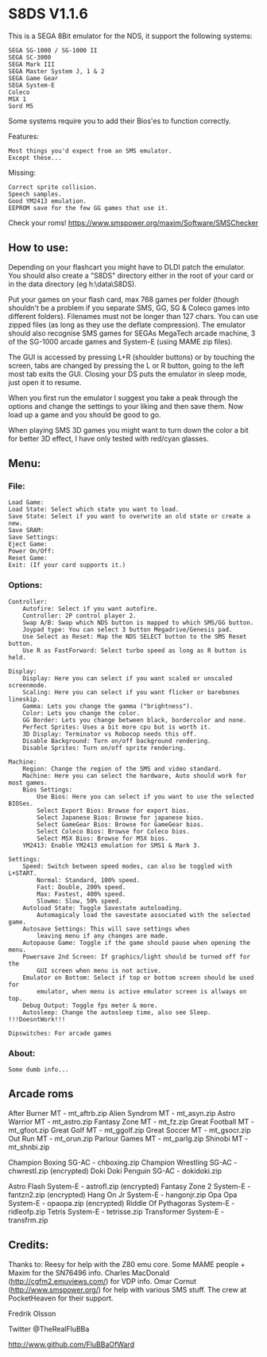 # S8DS V1.1.6

This is a SEGA 8Bit emulator for the NDS, it support the following systems:

	SEGA SG-1000 / SG-1000 II
	SEGA SC-3000
	SEGA Mark III
	SEGA Master System J, 1 & 2
	SEGA Game Gear
	SEGA System-E
	Coleco
	MSX 1
	Sord M5

Some systems require you to add their Bios'es to function correctly.

Features:

	Most things you'd expect from an SMS emulator.
	Except these...

Missing:

	Correct sprite collision.
	Speech samples.
	Good YM2413 emulation.
	EEPROM save for the few GG games that use it.

Check your roms!
https://www.smspower.org/maxim/Software/SMSChecker

## How to use:

Depending on your flashcart you might have to DLDI patch the emulator.
You should also create a "S8DS" directory either in the root of your card or in
the data directory (eg h:\data\S8DS).

Put your games on your flash card, max 768 games per folder (though shouldn't be
a problem if you separate SMS, GG, SG & Coleco games into different folders).
Filenames must not be longer than 127 chars.
You can use zipped files (as long as they use the deflate compression).
The emulator should also recognise SMS games for SEGAs MegaTech arcade machine,
3 of the SG-1000 arcade games and System-E (using MAME zip files).

The GUI is accessed by pressing L+R (shoulder buttons) or by touching the
screen, tabs are changed by pressing the L or R button, going to the left most
tab exits the GUI. Closing your DS puts the emulator in sleep mode, just open
it to resume.

When you first run the emulator I suggest you take a peak through the options
and change the settings to your liking and then save them.
Now load up a game and you should be good to go.

When playing SMS 3D games you might want to turn down the color a bit for
better 3D effect, I have only tested with red/cyan glasses.

## Menu:
### File:
	Load Game:
	Load State: Select which state you want to load.
	Save State: Select if you want to overwrite an old state or create a new.
	Save SRAM:
	Save Settings:
	Eject Game:
	Power On/Off:
	Reset Game:
	Exit: (If your card supports it.)

### Options:
	Controller:
		Autofire: Select if you want autofire.
		Controller: 2P control player 2.
		Swap A/B: Swap which NDS button is mapped to which SMS/GG button.
		Joypad type: You can select 3 button Megadrive/Genesis pad.
		Use Select as Reset: Map the NDS SELECT button to the SMS Reset button.
		Use R as FastForward: Select turbo speed as long as R button is held.

	Display:
		Display: Here you can select if you want scaled or unscaled screenmode.
		Scaling: Here you can select if you want flicker or barebones lineskip.
		Gamma: Lets you change the gamma ("brightness").
		Color: Lets you change the color.
		GG Border: Lets you change between black, bordercolor and none.
		Perfect Sprites: Uses a bit more cpu but is worth it.
		3D Display: Terminator vs Robocop needs this off.
		Disable Background: Turn on/off background rendering.
		Disable Sprites: Turn on/off sprite rendering.

	Machine:
		Region: Change the region of the SMS and video standard.
		Machine: Here you can select the hardware, Auto should work for most games.
		Bios Settings:
			Use Bios: Here you can select if you want to use the selected BIOSes.
			Select Export Bios: Browse for export bios.
			Select Japanese Bios: Browse for japanese bios.
			Select GameGear Bios: Browse for GameGear bios.
			Select Coleco Bios: Browse for Coleco bios.
			Select MSX Bios: Browse for MSX bios.
		YM2413: Enable YM2413 emulation for SMS1 & Mark 3.

	Settings:
		Speed: Switch between speed modes, can also be toggled with L+START.
			Normal: Standard, 100% speed.
			Fast: Double, 200% speed.
			Max: Fastest, 400% speed.
			Slowmo: Slow, 50% speed.
		Autoload State: Toggle Savestate autoloading.
			Automagicaly load the savestate associated with the selected game.
		Autosave Settings: This will save settings when
			leaving menu if any changes are made.
		Autopause Game: Toggle if the game should pause when opening the menu.
		Powersave 2nd Screen: If graphics/light should be turned off for the
			GUI screen when menu is not active.
		Emulator on Bottom: Select if top or bottom screen should be used for
			emulator, when menu is active emulator screen is allways on top.
		Debug Output: Toggle fps meter & more.
		Autosleep: Change the autosleep time, also see Sleep. !!!DoesntWork!!!

	Dipswitches: For arcade games

### About:
	Some dumb info...

## Arcade roms
After Burner MT - mt_aftrb.zip
Alien Syndrom MT - mt_asyn.zip
Astro Warrior MT - mt_astro.zip
Fantasy Zone MT - mt_fz.zip
Great Football MT - mt_gfoot.zip
Great Golf MT - mt_ggolf.zip
Great Soccer MT - mt_gsocr.zip
Out Run MT - mt_orun.zip
Parlour Games MT - mt_parlg.zip
Shinobi MT - mt_shnbi.zip

Champion Boxing SG-AC - chboxing.zip
Champion Wrestling SG-AC - chwrestl.zip (encrypted)
Doki Doki Penguin SG-AC - dokidoki.zip

Astro Flash System-E - astrofl.zip (encrypted)
Fantasy Zone 2 System-E - fantzn2.zip (encrypted)
Hang On Jr System-E - hangonjr.zip
Opa Opa System-E - opaopa.zip (encrypted)
Riddle Of Pythagoras System-E - ridleofp.zip
Tetris System-E - tetrisse.zip
Transformer System-E - transfrm.zip


## Credits:

Thanks to:
Reesy for help with the Z80 emu core.
Some MAME people + Maxim for the SN76496 info.
Charles MacDonald (http://cgfm2.emuviews.com/) for VDP info.
Omar Cornut (http://www.smspower.org/) for help with various SMS stuff.
The crew at PocketHeaven for their support.

Fredrik Olsson

Twitter @TheRealFluBBa

http://www.github.com/FluBBaOfWard

